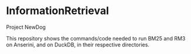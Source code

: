 # InformationRetrieval
Project NewDog

This repository shows the commands/code needed to run BM25 and RM3 on Anserini, and on DuckDB, in their respective directories.